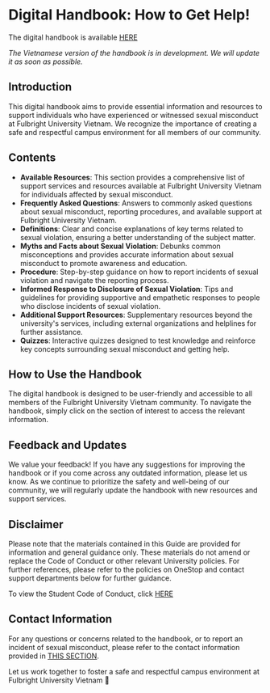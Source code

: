 # Digital Handbook: How to Get Help!

The digital handbook is available [HERE](panda1835.github.io/fulbright-how-to-get-help/) 

*The Vietnamese version of the handbook is in development. We will update it as soon as possible.*

## Introduction
This digital handbook aims to provide essential information and resources to support individuals who have experienced or witnessed sexual misconduct at Fulbright University Vietnam. We recognize the importance of creating a safe and respectful campus environment for all members of our community.

## Contents
- **Available Resources**: This section provides a comprehensive list of support services and resources available at Fulbright University Vietnam for individuals affected by sexual misconduct.
- **Frequently Asked Questions**: Answers to commonly asked questions about sexual misconduct, reporting procedures, and available support at Fulbright University Vietnam.
- **Definitions**: Clear and concise explanations of key terms related to sexual violation, ensuring a better understanding of the subject matter.
- **Myths and Facts about Sexual Violation**: Debunks common misconceptions and provides accurate information about sexual misconduct to promote awareness and education.
- **Procedure**: Step-by-step guidance on how to report incidents of sexual violation and navigate the reporting process.
- **Informed Response to Disclosure of Sexual Violation**: Tips and guidelines for providing supportive and empathetic responses to people who disclose incidents of sexual violation.
- **Additional Support Resources**: Supplementary resources beyond the university's services, including external organizations and helplines for further assistance.
- **Quizzes**: Interactive quizzes designed to test knowledge and reinforce key concepts surrounding sexual misconduct and getting help.

  
## How to Use the Handbook
The digital handbook is designed to be user-friendly and accessible to all members of the Fulbright University Vietnam community. To navigate the handbook, simply click on the section of interest to access the relevant information.

## Feedback and Updates
We value your feedback! If you have any suggestions for improving the handbook or if you come across any outdated information, please let us know. As we continue to prioritize the safety and well-being of our community, we will regularly update the handbook with new resources and support services.

## Disclaimer
Please note that the materials contained in this Guide are provided for information and general guidance only. These materials do not amend or replace the Code of Conduct or other relevant University policies. For further references, please refer to the policies on OneStop and contact support departments below for further guidance.

To view the Student Code of Conduct, click [HERE](https://fulbright.edu.vn/articles/Code_of_Conduct/Student_Code_of_Conduct_08072020_Excom_Endorsed.pdf)

## Contact Information
For any questions or concerns related to the handbook, or to report an incident of sexual misconduct, please refer to the contact information provided in [THIS SECTION](https://panda1835.github.io/fulbright-how-to-get-help/content/english/1_resources.html).

Let us work together to foster a safe and respectful campus environment at Fulbright University Vietnam 🤗